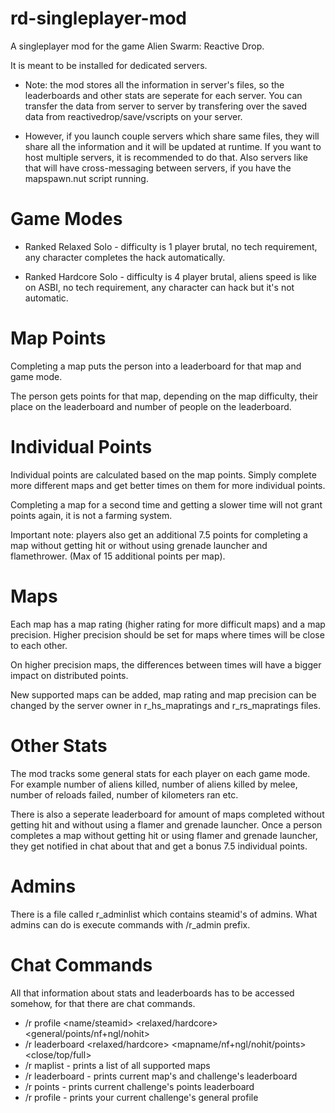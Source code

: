 # rd-singleplayer-mod
A singleplayer mod for the game Alien Swarm: Reactive Drop.

It is meant to be installed for dedicated servers.

- Note: the mod stores all the information in server's files, so the leaderboards and other stats are seperate for each server. You can transfer the data from server to server by transfering over the saved data from reactivedrop/save/vscripts on your server.

- However, if you launch couple servers which share same files, they will share all the information and it will be updated at runtime. If you want to host multiple servers, it is recommended to do that. Also servers like that will have cross-messaging between servers, if you have the mapspawn.nut script running.

# Game Modes
- Ranked Relaxed Solo - difficulty is 1 player brutal, no tech requirement, any character completes the hack automatically.

- Ranked Hardcore Solo - difficulty is 4 player brutal, aliens speed is like on ASBI, no tech requirement, any character can hack but it's not automatic.

# Map Points
Completing a map puts the person into a leaderboard for that map and game mode.

The person gets points for that map, depending on the map difficulty, their place on the leaderboard and number of people on the leaderboard.

# Individual Points
Individual points are calculated based on the map points. Simply complete more different maps and get better times on them for more individual points.

Completing a map for a second time and getting a slower time will not grant points again, it is not a farming system.

Important note: players also get an additional 7.5 points for completing a map without getting hit or without using grenade launcher and flamethrower. (Max of 15 additional points per map).

# Maps
Each map has a map rating (higher rating for more difficult maps) and a map precision. Higher precision should be set for maps where times will be close to each other.

On higher precision maps, the differences between times will have a bigger impact on distributed points.

New supported maps can be added, map rating and map precision can be changed by the server owner in r_hs_mapratings and r_rs_mapratings files.

# Other Stats
The mod tracks some general stats for each player on each game mode. For example number of aliens killed, number of aliens killed by melee, number of reloads failed, number of kilometers ran etc.

There is also a seperate leaderboard for amount of maps completed without getting hit and without using a flamer and grenade launcher. Once a person completes a map without getting hit or using flamer and grenade launcher, they get notified in chat about that and get a bonus 7.5 individual points.

# Admins
There is a file called r_adminlist which contains steamid's of admins. What admins can do is execute commands with /r_admin prefix.

# Chat Commands
All that information about stats and leaderboards has to be accessed somehow, for that there are chat commands.

- /r profile <name/steamid> <relaxed/hardcore> <general/points/nf+ngl/nohit>
- /r leaderboard <relaxed/hardcore> <mapname/nf+ngl/nohit/points> <close/top/full>
- /r maplist - prints a list of all supported maps
- /r leaderboard - prints current map's and challenge's leaderboard
- /r points - prints current challenge's points leaderboard
- /r profile - prints your current challenge's general profile

